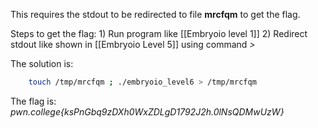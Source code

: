 This requires the stdout to be redirected to file **mrcfqm** to get the flag.

Steps to get the flag:
	1) Run program like [[Embryoio level 1]]
	2) Redirect stdout like shown in [[Embryoio Level 5]] using command *>*

The solution is:
```bash
	touch /tmp/mrcfqm ; ./embryoio_level6 > /tmp/mrcfqm
```

The flag is:
	*pwn.college{ksPnGbq9zDXh0WxZDLgD1792J2h.0lNsQDMwUzW}*
